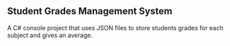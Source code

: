 ## Student Grades Management System

A C# console project that uses JSON files to store students grades for each subject and gives an average.
